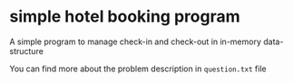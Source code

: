 # simple hotel booking program
A simple program to manage check-in and check-out in in-memory data-structure


You can find more about the problem description in `question.txt` file